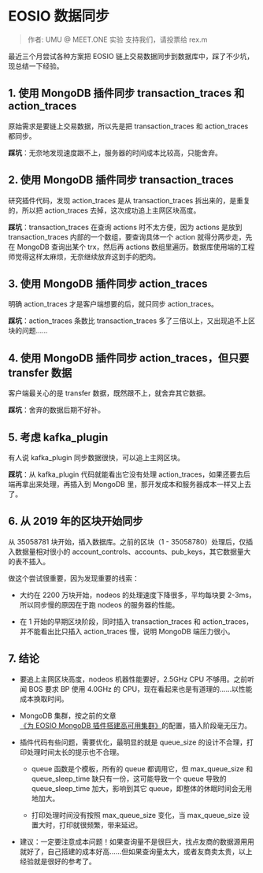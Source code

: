 # EOSIO 数据同步

> 作者: UMU @ MEET.ONE 实验
> 支持我们，请投票给 rex.m

最近三个月尝试各种方案把 EOSIO 链上交易数据同步到数据库中，踩了不少坑，现总结一下经验。

## 1. 使用 MongoDB 插件同步 transaction_traces 和 action_traces

原始需求是要链上交易数据，所以先是把 transaction_traces 和 action_traces 都同步。

**踩坑**：无奈地发现速度跟不上，服务器的时间成本比较高，只能舍弃。

## 2. 使用 MongoDB 插件同步 transaction_traces

研究插件代码，发现 action_traces 是从 transaction_traces 拆出来的，是重复的，所以把 action_traces 去掉，这次成功追上主网区块高度。

**踩坑**：transaction_traces 在查询 actions 时不太方便，因为 actions 是放到 transaction_traces 内部的一个数组，要查询具体一个 action 就得分两步走，先在 MongoDB 查询出某个 trx，然后再 actions 数组里遍历。数据库使用端的工程师觉得这样太麻烦，无奈继续放弃这到手的肥肉。

## 3. 使用 MongoDB 插件同步 action_traces

明确 action_traces 才是客户端想要的后，就只同步 action_traces。

**踩坑**：action_traces 条数比 transaction_traces 多了三倍以上，又出现追不上区块的问题……

## 4. 使用 MongoDB 插件同步 action_traces，但只要 transfer 数据

客户端最关心的是 transfer 数据，既然跟不上，就舍弃其它数据。

**踩坑**：舍弃的数据后期不好补。

## 5. 考虑 kafka_plugin

有人说 kafka_plugin 同步数据很快，可以追上主网区块。

**踩坑**：从 kafka_plugin 代码就能看出它没有处理 action_traces，如果还要去后端再拿出来处理，再插入到 MongoDB 里，那开发成本和服务器成本一样又上去了。

## 6. 从 2019 年的区块开始同步

从 35058781 块开始，插入数据库。之前的区块（1 - 35058780）处理后，仅插入数据量相对很小的 account_controls、accounts、pub_keys，其它数据量大的表不插入。

做这个尝试很重要，因为发现重要的线索：

- 大约在 2200 万块开始，nodeos 的处理速度下降很多，平均每块要 2-3ms，所以同步慢的原因在于跑 nodeos 的服务器的性能。

- 在 1 开始的早期区块阶段，同时插入 transaction_traces 和 action_traces，并不能看出比只插入 action_traces 慢，说明 MongoDB 端压力很小。

## 7. 结论

- 要追上主网区块高度，nodeos 机器性能要好，2.5GHz CPU 不够用。之前听闻 BOS 要求 BP 使用 4.0GHz 的 CPU，现在看起来也是有道理的……以性能成本换取时间。

- MongoDB 集群，按之前的文章[《为 EOSIO MongoDB 插件搭建高可用集群》](mongodb-on-centos.md)的配置，插入阶段毫无压力。

- 插件代码有些问题，需要优化，最明显的就是 queue_size 的设计不合理，打印处理时间太长的提示也不合理。

  * queue 函数是个模板，所有的 queue 都调用它，但  max_queue_size 和 queue_sleep_time 缺只有一份，这可能导致一个 queue 导致的 queue_sleep_time 加大，影响到其它 queue，即整体的休眠时间会无用地加大。

  * 打印处理时间没有按照 max_queue_size 变化，当 max_queue_size 设置大时，打印就很频繁，带来延迟。

- 建议：一定要注意成本问题！如果查询量不是很巨大，找点友商的数据源用用就好了，自己搭建的成本好高……但如果查询量太大，或者友商卖太贵，以上经验就是很好的参考了。
